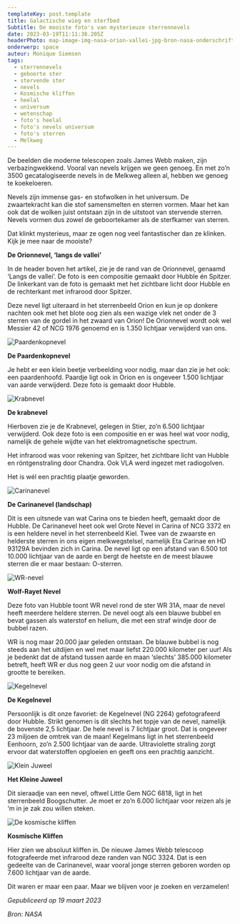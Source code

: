 ```yaml
---
templateKey: post.template
title: Galactische wieg en sterfbed
Subtitle: De mooiste foto's van mysterieuze sterrennevels
date: 2023-03-19T11:11:38.205Z
headerPhoto: map-image-img-nasa-orion-vallei-jpg-bron-nasa-onderschrift-nasa-orion-vallei
onderwerp: space
auteur: Monique Siemsen
tags:
  - sterrennevels
  - geboorte ster
  - stervende ster
  - nevels
  - Kosmische kliffen
  - heelal
  - universum
  - wetenschap
  - foto's heelal
  - foto's nevels universum
  - foto's sterren
  - Melkweg
---
```

De beelden die moderne telescopen zoals James Webb maken, zijn verbazingwekkend. Vooral van nevels krijgen we geen genoeg. En met zo’n 3500 gecatalogiseerde nevels in de Melkweg alleen al, hebben we genoeg te koekeloeren. 

Nevels zijn immense gas- en stofwolken in het universum. De zwaartekracht kan die stof samensmelten en sterren vormen. Maar het kan ook dat de wolken juist ontstaan zijn in de uitstoot van stervende sterren. Nevels vormen dus zowel de geboortekamer als de sterfkamer van sterren. 

Dat klinkt mysterieus, maar ze ogen nog veel fantastischer dan ze klinken. Kijk je mee naar de mooiste?

**De Orionnevel, ‘langs de vallei’**

In de header boven het artikel, zie je de rand van de Orionnevel, genaamd ‘Langs de vallei’. De foto is een compositie gemaakt door Hubble én Spitzer. De linkerkant van de foto is gemaakt met het zichtbare licht door Hubble en de rechterkant met infrarood door Spitzer.

Deze nevel ligt uiteraard in het sterrenbeeld Orion en kun je op donkere nachten ook met het blote oog zien als een wazige vlek net onder de 3 sterren van de gordel in het zwaard van Orion! De Orionnevel wordt ook wel Messier 42 of NCG 1976 genoemd en is 1.350 lichtjaar verwijderd van ons.

![Paardenkopnevel](/img/nasa-1-paardenkop.jpg "NASA")

**De Paardenkopnevel**

Je hebt er een klein beetje verbeelding voor nodig, maar dan zie je het ook: een paardenhoofd. Paardje ligt ook in Orion en is ongeveer 1.500 lichtjaar van aarde verwijderd. Deze foto is gemaakt door Hubble.

![Krabnevel](/img/nasa-1-krab.jpg "NASA")

**De krabnevel**

Hierboven zie je de Krabnevel, gelegen in Stier, zo’n 6.500 lichtjaar verwijderd. Ook deze foto is een compositie en er was heel wat voor nodig, namelijk de gehele wijdte van het elektromagnetische spectrum. 

Het infrarood was voor rekening van Spitzer, het zichtbare licht van Hubble en röntgenstraling door Chandra. Ook VLA werd ingezet met radiogolven.

Het is wél een prachtig plaatje geworden.

![Carinanevel](/img/nasa-1-carina.jpg "NASA")

**De Carinanevel (landschap)**

D﻿it is een uitsnede van wat Carina ons te bieden heeft, gemaakt door de Hubble. De Carinanevel heet ook wel Grote Nevel in Carina of NCG 3372 en is een heldere nevel in het sterrenbeeld Kiel. Twee van de zwaarste en helderste sterren in ons eigen melkwegstelsel, namelijk Eta Carinae en HD 93129A bevinden zich in Carina. De nevel ligt op een afstand van 6.500 tot 10.000 lichtjaar van de aarde en bergt de heetste en de meest blauwe sterren die er maar bestaan: O-sterren.

![WR-nevel](/img/nasa-1-wolf-rayet.jpg "NASA")

**Wolf-Rayet Nevel**

Deze foto van Hubble toont WR nevel rond de ster WR 31A, maar de nevel heeft meerdere heldere sterren. De nevel oogt als een blauwe bubbel en bevat gassen als waterstof en helium, die met een straf windje door de bubbel razen.

WR is nog maar 20.000 jaar geleden ontstaan. De blauwe bubbel is nog steeds aan het uitdijen en wel met maar liefst 220.000 kilometer per uur! Als je bedenkt dat de afstand tussen aarde en maan ‘slechts’ 385.000 kilometer betreft, heeft WR er dus nog geen 2 uur voor nodig om die afstand in grootte te bereiken. 

![Kegelnevel](/img/nasa-1-cone-nebula.jpg "NASA")

**De Kegelnevel**

Persoonlijk is dit onze favoriet: de Kegelnevel (NG 2264) gefotografeerd door Hubble. Strikt genomen is dit slechts het topje van de nevel, namelijk de bovenste 2,5 lichtjaar. De hele nevel is 7 lichtjaar groot. Dat is ongeveer 23 miljoen de omtrek van de maan! Kegelmans ligt in het sterrenbeeld Eenhoorn, zo’n 2.500 lichtjaar van de aarde. Ultraviolette straling zorgt ervoor dat waterstoffen opgloeien en geeft ons een prachtig aanzicht.

![Klein Juweel](/img/nasa-1-little-gem.jpg "NASA")

**Het Kleine Juweel**

Dit sieraadje van een nevel, oftwel Little Gem NGC 6818, ligt in het sterrenbeeld Boogschutter. Je moet er zo’n 6.000 lichtjaar voor reizen als je ‘m in je zak zou willen steken. 

![De kosmische kliffen](/img/nasa-1-kosmische-kliffen.jpg "NASA")

**Kosmische Kliffen**

Hier zien we absoluut kliffen in. De nieuwe James Webb telescoop fotografeerde met infrarood deze randen van NGC 3324. Dat is een gedeelte van de Carinanevel, waar vooral jonge sterren geboren worden op 7.600 lichtjaar van de aarde. 

D﻿it waren er maar een paar. Maar we blijven voor je zoeken en verzamelen!



*G﻿epubliceerd op 19 maart 2023*

*B﻿ron: NASA*